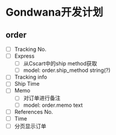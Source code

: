 # Gondwana开发计划

## order
- [ ] Tracking No.
- [ ] Express
    - [ ] 从Cscart中的ship method获取
    - [ ] model: order.ship_method string(?)
- [ ] Tracking info
- [ ] Ship Time
- [ ] Memo
    - [ ] 对订单进行备注
    - [ ] model: order.memo text
- [ ] References No.
- [ ] Time
- [ ] 分页显示订单